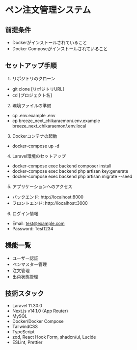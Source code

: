 # ペン注文管理システム

## 前提条件
- Dockerがインストールされていること
- Docker Composeがインストールされていること

## セットアップ手順

1. リポジトリのクローン
- git clone [リポジトリURL]
- cd [プロジェクト名]

2. 環境ファイルの準備
- cp .env.example .env
- cp breeze_next_chikaraemon/.env.example breeze_next_chikaraemon/.env.local

3. Dockerコンテナの起動
- docker-compose up -d

4. Laravel環境のセットアップ
- docker-compose exec backend composer install
- docker-compose exec backend php artisan key:generate
- docker-compose exec backend php artisan migrate --seed

5. アプリケーションへのアクセス
- バックエンド: http://localhost:8000
- フロントエンド: http://localhost:3000

6. ログイン情報
- Email: test@example.com
- Password: Test1234

## 機能一覧
- ユーザー認証
- ペンマスター管理
- 注文管理
- 出荷状態管理

## 技術スタック
- Laravel 11.30.0
- Next.js v14.1.0 (App Router)
- MySQL
- Docker/Docker Compose
- TailwindCSS
- TypeScript
- zod, React Hook Form, shadcn/ui, Lucide
- ESLint, Prettier